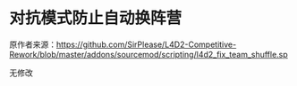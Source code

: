 # 对抗模式防止自动换阵营



原作者来源：https://github.com/SirPlease/L4D2-Competitive-Rework/blob/master/addons/sourcemod/scripting/l4d2_fix_team_shuffle.sp



无修改